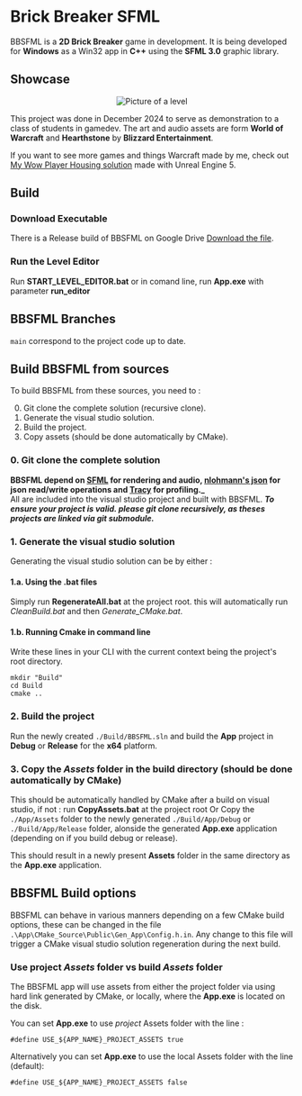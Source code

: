 # Brick Breaker SFML

BBSFML is a **2D Brick Breaker** game in development.
It is being developed for **Windows** as a Win32 app in **C++** using the **SFML 3.0** graphic library.
## Showcase
<div align="center"> 
 
  ![Picture of a level](https://quentin-noguier.fr/Files/BBSFML/Media/BBSFML_Showcase_Github_2.png)
</div>


This project was done in December 2024 to serve as demonstration to a class of students in gamedev.
The art and audio assets are form **World of Warcraft** and **Hearthstone** by **Blizzard Entertainment**.

If you want to see more games and things Warcraft made by me, check out [My Wow Player Housing solution](https://www.youtube.com/watch?v=U9LIrN8N5q4&list=PLIQt23tgbTdacTsdwes-W2TUmeIU5sBJV) made with Unreal Engine 5.

## Build
### Download Executable
There is a Release build of BBSFML on Google Drive [Download the file](https://drive.google.com/file/d/15qYEEATBH6K5alJoBJ76l0f1m5TN40dy/view?usp=sharing).

### Run the Level Editor
Run **START_LEVEL_EDITOR.bat** or in comand line, run **App.exe**  with parameter **run_editor**



## BBSFML Branches
```main``` correspond to the project code up to date.


## Build BBSFML from sources
To build BBSFML from these sources, you need to : 

0. Git clone the complete solution (recursive clone).
1. Generate the visual studio solution.
2. Build the project.
3. Copy assets (should be done automatically by CMake).

### 0. Git clone the complete solution
**BBSFML depend on [SFML](https://github.com/SFML/SFML) for rendering and audio, [nlohmann's json](https://github.com/nlohmann/json/) for json read/write operations and [Tracy](https://github.com/wolfpld/tracy) for profiling._**\
 All are included into the visual studio project and built with BBSFML. **_To ensure your project is valid. please git clone recursively, as theses projects are linked via git submodule._**

### 1. Generate the visual studio solution
Generating the visual studio solution can be by either :
#### 1.a. Using the .bat files
Simply run **RegenerateAll.bat** at the project root. this will automatically run _CleanBuild.bat_ and then _Generate_CMake.bat_.

#### 1.b. Running Cmake in command line
Write these lines in your CLI with the current context being the project's root directory.
```
mkdir "Build"
cd Build
cmake ..
```

### 2. Build the project
Run the newly created ```./Build/BBSFML.sln``` and build the **App** project in **Debug** or **Release** for the **x64** platform.

### 3. Copy the _Assets_ folder in the build directory  (should be done automatically by CMake)
This should be automatically handled by CMake after a build on visual studio, if not  : 
run **CopyAssets.bat** at the project root
Or
Copy the ```./App/Assets``` folder to the newly generated ```./Build/App/Debug``` or ```./Build/App/Release``` folder, alonside the generated **App.exe** application (depending on if you build debug or release). 

This should result in a newly present **Assets** folder in the same directory as the **App.exe** application.


## BBSFML Build options
BBSFML can behave in various manners depending on a few CMake build options, these can be changed in the file ```.\App\CMake_Source\Public\Gen_App\Config.h.in```. Any change to this file will trigger a CMake visual studio solution regeneration during the next build.


### Use project _Assets_ folder vs build _Assets_ folder
The BBSFML app will use assets from either the project folder via using hard link generated by CMake, or locally, where the **App.exe** is located on the disk.

You can set **App.exe** to use _project_ Assets folder with the line :
```
#define USE_${APP_NAME}_PROJECT_ASSETS true
```

Alternatively you can set **App.exe** to use the local Assets folder with the line (default):
```
#define USE_${APP_NAME}_PROJECT_ASSETS false
```
